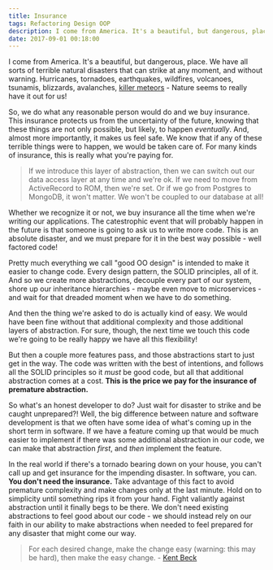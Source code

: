 ```yaml
---
title: Insurance
tags: Refactoring Design OOP
description: I come from America. It's a beautiful, but dangerous, place. We have all sorts of terrible natural disasters that can strike at any moment, and without warning. Hurricanes, tornadoes, earthquakes, wildfires, volcanoes, tsunamis, blizzards,
date: 2017-09-01 00:18:00
---
```


I come from America. It's a beautiful, but dangerous, place. We have all sorts of
terrible natural disasters that can strike at any moment, and without warning.
Hurricanes, tornadoes, earthquakes, wildfires, volcanoes, tsunamis, blizzards,
avalanches, [killer meteors](https://en.wikipedia.org/wiki/Chesapeake_Bay_impact_crater#Formation_and_aftermath) - Nature seems to really have it out for us!

So, we do what any reasonable person would do and we buy insurance. This
insurance protects us from the uncertainty of the future, knowing that these
things are not only possible, but likely, to happen _eventually_. And, almost
more importantly, it makes us feel safe. We know that if any of these terrible
things were to happen, we would be taken care of. For many kinds of insurance,
this is really what you're paying for.

> If we introduce this layer of abstraction, then we can switch out our data
> access layer at any time and we're ok. If we need to move from ActiveRecord to
> ROM, then we're set. Or if we go from Postgres to MongoDB, it won't matter. We
> won't be coupled to our database at all!

Whether we recognize it or not, we buy insurance all the time when we're writing
our applications. The catestrophic event that will probably happen
in the future is that someone is going to ask us to write more code. This is an
absolute disaster, and we must prepare for it in the best way possible - well
factored code!

Pretty much everything we call "good OO design" is intended to make it easier to
change code. Every design pattern, the SOLID principles, all of it. And so we
create more abstractions, decouple every part of our system, shore up our
inheritance hierarchies - maybe even move to microservices - and wait for that
dreaded moment when we have to do something.

And then the thing we're asked to do is actually kind of easy. We would have
been fine without that additional complexity and those additional layers of
abstraction. For sure, though, the next time we touch this code we're going to
be really happy we have all this flexibility!

But then a couple more features pass, and those abstractions start to just get
in the way. The code was written with the best of intentions, and follows all
the SOLID principles so it _must_ be good code, but all that additional
abstraction comes at a cost. **This is the price we pay for the insurance of
premature abstraction.**

So what's an honest developer to do? Just wait for disaster to strike and be
caught unprepared?! Well, the big difference between nature and software
development is that we often have some idea of what's coming up in the short
term in software. If we have a feature coming up that would be much easier to
implement if there was some additional abstraction in our code, we can make that
abstraction _first_, and _then_ implement the feature.

In the real world if there's a tornado bearing down on your house, you can't
call up and get insurance for the impending disaster. In software, you can. **You
don't need the insurance.** Take advantage of this fact to avoid premature
complexity and make changes only at the last minute. Hold on to simplicity until
something rips it from your hand. Fight valiantly against abstraction until it
finally begs to be there. We don't need existing abstractions to feel good
about our code - we should instead rely on our faith in our ability to make
abstractions when needed to feel prepared for any disaster that might come
our way.

> For each desired change, make the change easy (warning: this may be hard),
> then make the easy change. - [Kent Beck](https://twitter.com/kentbeck/status/250733358307500032?lang=en)
